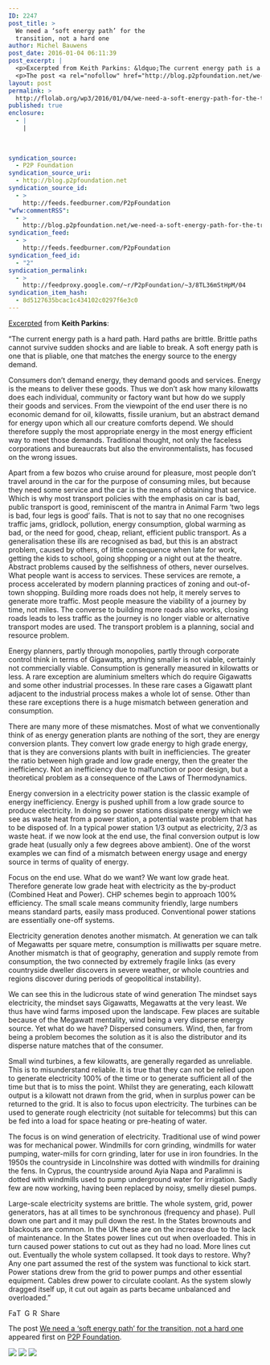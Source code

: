 ```yaml
---
ID: 2247
post_title: >
  We need a ‘soft energy path’ for the
  transition, not a hard one
author: Michel Bauwens
post_date: 2016-01-04 06:11:39
post_excerpt: |
  <p>Excerpted from Keith Parkins: &ldquo;The current energy path is a hard path. Hard paths are brittle. Brittle paths cannot survive sudden shocks and are liable to break. A soft energy path is one that is pliable, one that matches the energy source to the energy demand. Consumers don&rsquo;t demand energy, they demand goods and services. [&hellip;]</p>
  <p>The post <a rel="nofollow" href="http://blog.p2pfoundation.net/we-need-a-soft-energy-path-for-the-transition-not-a-hard-one/2016/01/04">We need a &lsquo;soft energy path&rsquo; for the transition, not a hard one</a> appeared first on <a rel="nofollow" href="http://blog.p2pfoundation.net/">P2P Foundation</a>.</p>
layout: post
permalink: >
  http://flolab.org/wp3/2016/01/04/we-need-a-soft-energy-path-for-the-transition-not-a-hard-one/
published: true
enclosure:
  - |
    |
        
        
        
syndication_source:
  - P2P Foundation
syndication_source_uri:
  - http://blog.p2pfoundation.net
syndication_source_id:
  - >
    http://feeds.feedburner.com/P2pFoundation
"wfw:commentRSS":
  - >
    http://blog.p2pfoundation.net/we-need-a-soft-energy-path-for-the-transition-not-a-hard-one/2016/01/04/feed
syndication_feed:
  - >
    http://feeds.feedburner.com/P2pFoundation
syndication_feed_id:
  - "2"
syndication_permalink:
  - >
    http://feedproxy.google.com/~r/P2pFoundation/~3/8TL36mStHpM/04
syndication_item_hash:
  - 8d5127635bcac1c434102c0297f6e3c0
---
```

[Excerpted][1] from **Keith Parkins**:

“The current energy path is a hard path. Hard paths are brittle. Brittle paths cannot survive sudden shocks and are liable to break. A soft energy path is one that is pliable, one that matches the energy source to the energy demand.

Consumers don’t demand energy, they demand goods and services. Energy is the means to deliver these goods. Thus we don’t ask how many kilowatts does each individual, community or factory want but how do we supply their goods and services. From the viewpoint of the end user there is no economic demand for oil, kilowatts, fissile uranium, but an abstract demand for energy upon which all our creature comforts depend. We should therefore supply the most appropriate energy in the most energy efficient way to meet those demands. Traditional thought, not only the faceless corporations and bureaucrats but also the environmentalists, has focused on the wrong issues.

Apart from a few bozos who cruise around for pleasure, most people don’t travel around in the car for the purpose of consuming miles, but because they need some service and the car is the means of obtaining that service. Which is why most transport policies with the emphasis on car is bad, public transport is good, reminiscent of the mantra in Animal Farm ‘two legs is bad, four legs is good’ fails. That is not to say that no one recognises traffic jams, gridlock, pollution, energy consumption, global warming as bad, or the need for good, cheap, reliant, efficient public transport. As a generalisation these ills are recognised as bad, but this is an abstract problem, caused by others, of little consequence when late for work, getting the kids to school, going shopping or a night out at the theatre. Abstract problems caused by the selfishness of others, never ourselves. What people want is access to services. These services are remote, a process accelerated by modern planning practices of zoning and out-of-town shopping. Building more roads does not help, it merely serves to generate more traffic. Most people measure the viability of a journey by time, not miles. The converse to building more roads also works, closing roads leads to less traffic as the journey is no longer viable or alternative transport modes are used. The transport problem is a planning, social and resource problem.

Energy planners, partly through monopolies, partly through corporate control think in terms of Gigawatts, anything smaller is not viable, certainly not commercially viable. Consumption is generally measured in kilowatts or less. A rare exception are aluminium smelters which do require Gigawatts and some other industrial processes. In these rare cases a Gigawatt plant adjacent to the industrial process makes a whole lot of sense. Other than these rare exceptions there is a huge mismatch between generation and consumption.

There are many more of these mismatches. Most of what we conventionally think of as energy generation plants are nothing of the sort, they are energy conversion plants. They convert low grade energy to high grade energy, that is they are conversions plants with built in inefficiencies. The greater the ratio between high grade and low grade energy, then the greater the inefficiency. Not an inefficiency due to malfunction or poor design, but a theoretical problem as a consequence of the Laws of Thermodynamics.

Energy conversion in a electricity power station is the classic example of energy inefficiency. Energy is pushed uphill from a low grade source to produce electricity. In doing so power stations dissipate energy which we see as waste heat from a power station, a potential waste problem that has to be disposed of. In a typical power station 1/3 output as electricity, 2/3 as waste heat. if we now look at the end use, the final conversion output is low grade heat (usually only a few degrees above ambient). One of the worst examples we can find of a mismatch between energy usage and energy source in terms of quality of energy.

Focus on the end use. What do we want? We want low grade heat. Therefore generate low grade heat with electricity as the by-product (Combined Heat and Power). CHP schemes begin to approach 100% efficiency. The small scale means community friendly, large numbers means standard parts, easily mass produced. Conventional power stations are essentially one-off systems.

Electricity generation denotes another mismatch. At generation we can talk of Megawatts per square metre, consumption is milliwatts per square metre. Another mismatch is that of geography, generation and supply remote from consumption, the two connected by extremely fragile links (as every countryside dweller discovers in severe weather, or whole countries and regions discover during periods of geopolitical instability).

We can see this in the ludicrous state of wind generation The mindset says electricity, the mindset says Gigawatts, Megawatts at the very least. We thus have wind farms imposed upon the landscape. Few places are suitable because of the Megawatt mentality, wind being a very disperse energy source. Yet what do we have? Dispersed consumers. Wind, then, far from being a problem becomes the solution as it is also the distributor and its disperse nature matches that of the consumer.

Small wind turbines, a few kilowatts, are generally regarded as unreliable. This is to misunderstand reliable. It is true that they can not be relied upon to generate electricity 100% of the time or to generate sufficient all of the time but that is to miss the point. Whilst they are generating, each kilowatt output is a kilowatt not drawn from the grid, when in surplus power can be returned to the grid. It is also to focus upon electricity. The turbines can be used to generate rough electricity (not suitable for telecomms) but this can be fed into a load for space heating or pre-heating of water.

The focus is on wind generation of electricity. Traditional use of wind power was for mechanical power. Windmills for corn grinding, windmills for water pumping, water-mills for corn grinding, later for use in iron foundries. In the 1950s the countryside in Lincolnshire was dotted with windmills for draining the fens. In Cyprus, the countryside around Ayia Napa and Paralimni is dotted with windmills used to pump underground water for irrigation. Sadly few are now working, having been replaced by noisy, smelly diesel pumps.

Large-scale electricity systems are brittle. The whole system, grid, power generators, has at all times to be synchronous (frequency and phase). Pull down one part and it may pull down the rest. In the States brownouts and blackouts are common. In the UK these are on the increase due to the lack of maintenance. In the States power lines cut out when overloaded. This in turn caused power stations to cut out as they had no load. More lines cut out. Eventually the whole system collapsed. It took days to restore. Why? Any one part assumed the rest of the system was functional to kick start. Power stations drew from the grid to power pumps and other essential equipment. Cables drew power to circulate coolant. As the system slowly dragged itself up, it cut out again as parts became unbalanced and overloaded.”

<a class="a2a_button_facebook" href="http://www.addtoany.com/add_to/facebook?linkurl=http%3A%2F%2Fblog.p2pfoundation.net%2Fwe-need-a-soft-energy-path-for-the-transition-not-a-hard-one%2F2016%2F01%2F04&linkname=We%20need%20a%20%E2%80%98soft%20energy%20path%E2%80%99%20for%20the%20transition%2C%20not%20a%20hard%20one" title="Facebook" rel="nofollow"><img src="http://blog.p2pfoundation.net/wp-content/plugins/add-to-any/icons/facebook.png" width="16" height="16" alt="Facebook" /></a><a class="a2a_button_twitter" href="http://www.addtoany.com/add_to/twitter?linkurl=http%3A%2F%2Fblog.p2pfoundation.net%2Fwe-need-a-soft-energy-path-for-the-transition-not-a-hard-one%2F2016%2F01%2F04&linkname=We%20need%20a%20%E2%80%98soft%20energy%20path%E2%80%99%20for%20the%20transition%2C%20not%20a%20hard%20one" title="Twitter" rel="nofollow"><img src="http://blog.p2pfoundation.net/wp-content/plugins/add-to-any/icons/twitter.png" width="16" height="16" alt="Twitter" /></a><a class="a2a_button_google_plus" href="http://www.addtoany.com/add_to/google_plus?linkurl=http%3A%2F%2Fblog.p2pfoundation.net%2Fwe-need-a-soft-energy-path-for-the-transition-not-a-hard-one%2F2016%2F01%2F04&linkname=We%20need%20a%20%E2%80%98soft%20energy%20path%E2%80%99%20for%20the%20transition%2C%20not%20a%20hard%20one" title="Google+" rel="nofollow"><img src="http://blog.p2pfoundation.net/wp-content/plugins/add-to-any/icons/google_plus.png" width="16" height="16" alt="Google+" /></a><a class="a2a_button_reddit" href="http://www.addtoany.com/add_to/reddit?linkurl=http%3A%2F%2Fblog.p2pfoundation.net%2Fwe-need-a-soft-energy-path-for-the-transition-not-a-hard-one%2F2016%2F01%2F04&linkname=We%20need%20a%20%E2%80%98soft%20energy%20path%E2%80%99%20for%20the%20transition%2C%20not%20a%20hard%20one" title="Reddit" rel="nofollow"><img src="http://blog.p2pfoundation.net/wp-content/plugins/add-to-any/icons/reddit.png" width="16" height="16" alt="Reddit" /></a><a class="a2a_dd a2a_target addtoany_share_save" href="https://www.addtoany.com/share#url=http%3A%2F%2Fblog.p2pfoundation.net%2Fwe-need-a-soft-energy-path-for-the-transition-not-a-hard-one%2F2016%2F01%2F04&title=We%20need%20a%20%E2%80%98soft%20energy%20path%E2%80%99%20for%20the%20transition%2C%20not%20a%20hard%20one" id="wpa2a_2"><img src="http://blog.p2pfoundation.net/wp-content/plugins/add-to-any/share_save_120_16.png" width="120" height="16" alt="Share" /></a>

The post <a rel="nofollow" href="http://blog.p2pfoundation.net/we-need-a-soft-energy-path-for-the-transition-not-a-hard-one/2016/01/04">We need a ‘soft energy path’ for the transition, not a hard one</a> appeared first on <a rel="nofollow" href="http://blog.p2pfoundation.net/">P2P Foundation</a>.

<div class="feedflare">
  <a href="http://feeds.feedburner.com/~ff/P2pFoundation?a=8TL36mStHpM:yjgGTww5w_8:7Q72WNTAKBA"><img src="http://feeds.feedburner.com/~ff/P2pFoundation?d=7Q72WNTAKBA" border="0" /></img></a> <a href="http://feeds.feedburner.com/~ff/P2pFoundation?a=8TL36mStHpM:yjgGTww5w_8:D7DqB2pKExk"><img src="http://feeds.feedburner.com/~ff/P2pFoundation?i=8TL36mStHpM:yjgGTww5w_8:D7DqB2pKExk" border="0" /></img></a> <a href="http://feeds.feedburner.com/~ff/P2pFoundation?a=8TL36mStHpM:yjgGTww5w_8:2mJPEYqXBVI"><img src="http://feeds.feedburner.com/~ff/P2pFoundation?d=2mJPEYqXBVI" border="0" /></img></a>
</div>

<img src="http://feeds.feedburner.com/~r/P2pFoundation/~4/8TL36mStHpM" height="1" width="1" alt="" />

 [1]: http://www.heureka.clara.net/gaia/energy.htm